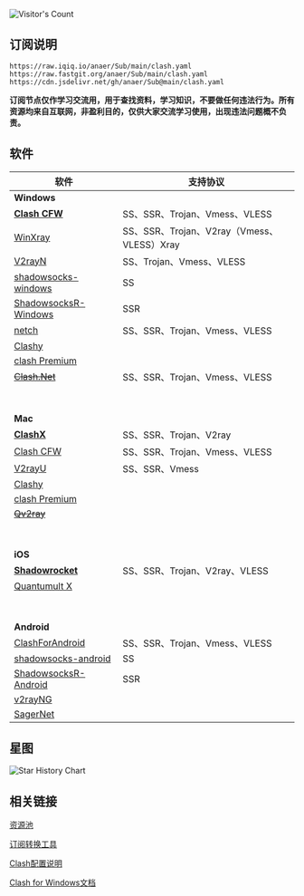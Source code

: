 ![Visitor's Count](https://profile-counter.glitch.me/anaer_Sub/count.svg)

## 订阅说明

```
https://raw.iqiq.io/anaer/Sub/main/clash.yaml
https://raw.fastgit.org/anaer/Sub/main/clash.yaml
https://cdn.jsdelivr.net/gh/anaer/Sub@main/clash.yaml
```

**订阅节点仅作学习交流用，用于查找资料，学习知识，不要做任何违法行为。所有资源均来自互联网，非盈利目的，仅供大家交流学习使用，出现违法问题概不负责。**

## 软件

| 软件                                                                                | 支持协议                                   |
| ----------------------------------------------------------------------------------- | ------------------------------------------ |
| **Windows**                                                                             |                                            |
| [**Clash CFW**](https://github.com/Fndroid/clash_for_windows_pkg/releases)          | SS、SSR、Trojan、Vmess、VLESS              |
| [WinXray](https://github.com/TheMRLL/winxray/releases)                              | SS、SSR、Trojan、V2ray（Vmess、VLESS）Xray |
| [V2rayN](https://github.com/2dust/v2rayN/releases)                                  | SS、Trojan、Vmess、VLESS                   |
| [shadowsocks-windows](https://github.com/shadowsocks/shadowsocks-windows/releases)  | SS                                         |
| [ShadowsocksR-Windows](https://github.com/HMBSbige/ShadowsocksR-Windows/releases)   | SSR                                        |
| [netch](https://github.com/netchx/netch/releases)                                   | SS、SSR、Trojan、Vmess、VLESS              |
| [Clashy](https://github.com/SpongeNobody/Clashy/releases)                           |
| [clash Premium](https://github.com/Dreamacro/clash/releases/tag/premium)            |
| [~~Clash.Net~~](https://github.com/ClashDotNetFramework/ClashDotNetFramework/releases/) | SS、SSR、Trojan、Vmess、VLESS              |
| <br/><br/>                                                                          |                                            |
| **Mac**                                                                                 |                                            |
| [**ClashX**](https://github.com/yichengchen/clashX/releases)                        | SS、SSR、Trojan、V2ray                     |
| [Clash CFW](https://github.com/Fndroid/clash_for_windows_pkg/releases)              | SS、SSR、Trojan、Vmess、VLESS              |
| [V2rayU](https://github.com/yanue/V2rayU/releases)                                  | SS、SSR、Vmess                             |
| [Clashy](https://github.com/SpongeNobody/Clashy/releases)                           |
| [clash Premium](https://github.com/Dreamacro/clash/releases/tag/premium)            |
| [~~Qv2ray~~](https://github.com/Qv2ray/Qv2ray/releases)                      |                                            |
| <br/><br/>                                                                          |                                            |
| **iOS**                                                                                 |                                            |
| [**Shadowrocket**](https://apps.apple.com/bo/app/shadowrocket/id932747118?l=en)     | SS、SSR、Trojan、V2ray、VLESS              |
| [Quantumult X](https://apps.apple.com/us/app/id1443988620)                          |
| <br/><br/>                                                                          |                                            |
| **Android**                                                                             |                                            |
| [ClashForAndroid](https://github.com/Kr328/ClashForAndroid/releases)                | SS、SSR、Trojan、Vmess、VLESS              |
| [shadowsocks-android](https://github.com/shadowsocks/shadowsocks-android/releases)  | SS                                         |
| [ShadowsocksR-Android](https://github.com/HMBSbige/ShadowsocksR-Android/releases)   | SSR                                        |
| [v2rayNG](https://github.com/2dust/v2rayNG/releases)                                |
| [SagerNet](https://github.com/SagerNet/SagerNet/releases)                           |

## 星图

<!-- ![Stargazers over time](https://starchart.cc/anaer/Sub.svg) -->

<!-- ![Stargazers repo roster for @anaer/Sub](https://reporoster.com/stars/anaer/Sub) -->

![Star History Chart](https://api.star-history.com/svg?repos=anaer/Sub&type=Date)

## 相关链接

[资源池](https://cn.bing.com/search?q=free+proxies+%E7%9B%AE%E5%89%8D%E5%85%B1%E6%9C%89%E6%8A%93%E5%8F%96%E6%BA%90)

[订阅转换工具](https://cn.bing.com/search?q=%E7%94%9F%E6%88%90%E8%AE%A2%E9%98%85%E9%93%BE%E6%8E%A5+intitle%3A%E8%AE%A2%E9%98%85%E8%BD%AC%E6%8D%A2)

[Clash配置说明](https://lancellc.gitbook.io/clash/)

[Clash for Windows文档](https://docs.cfw.lbyczf.com/)
